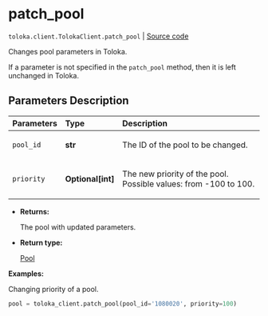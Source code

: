 # patch_pool
`toloka.client.TolokaClient.patch_pool` | [Source code](https://github.com/Toloka/toloka-kit/blob/v1.2.2/src/client/__init__.py#L1830)

Changes pool parameters in Toloka.


If a parameter is not specified in the `patch_pool` method, then it is left unchanged in Toloka.

## Parameters Description

| Parameters | Type | Description |
| :----------| :----| :-----------|
`pool_id`|**str**|<p>The ID of the pool to be changed.</p>
`priority`|**Optional\[int\]**|<p>The new priority of the pool. Possible values: from -100 to 100.</p>

* **Returns:**

  The pool with updated parameters.

* **Return type:**

  [Pool](toloka.client.pool.Pool.md)

**Examples:**

Changing priority of a pool.

```python
pool = toloka_client.patch_pool(pool_id='1080020', priority=100)
```
